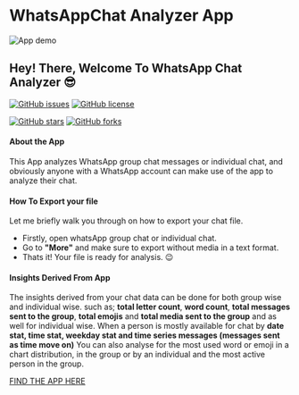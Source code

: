 # WhatsAppChat Analyzer App
![App demo](https://github.com/judeleonard/WhatsapChat-Analyzer-App/blob/master/Demo/ezgif.com-video-to-gif.gif)
## Hey! There, Welcome To WhatsApp Chat Analyzer :sunglasses:
[![GitHub issues](https://img.shields.io/github/issues/judeleonard/WhatsapChat-Analyzer-App)](https://github.com/judeleonard/WhatsapChat-Analyzer-App/issues)
[![GitHub license](https://img.shields.io/github/license/judeleonard/WhatsapChat-Analyzer-App)](https://github.com/judeleonard/WhatsapChat-Analyzer-App/blob/master/LICENSE)

[![GitHub stars](https://img.shields.io/github/stars/judeleonard/WhatsapChat-Analyzer-App)](https://github.com/judeleonard/WhatsapChat-Analyzer-App/stargazers)
[![GitHub forks](https://img.shields.io/github/forks/judeleonard/WhatsapChat-Analyzer-App)](https://github.com/judeleonard/WhatsapChat-Analyzer-App/network)

#### About the App
This App analyzes WhatsApp group chat messages or individual chat, and obviously anyone with a WhatsApp account
can make use of the app to analyze their chat.
#### How To Export your file
Let me briefly walk you through on how to export your chat file. 
- Firstly, open whatsApp group chat or individual chat. 
- Go to __"More"__ and make sure to export without media in a text format. 
- Thats it! Your file is ready for analysis. :wink:
#### Insights Derived From App
The insights derived from your chat data can be done for both group wise and individual wise. such as; __total letter count__, __word count__, 
__total messages sent to the group__, __total emojis__ and __total media sent to the group__ and as well for individual wise.
When a person is mostly available for chat by __date stat, time stat, weekday stat and time series messages (messages sent as time move on)__
You can also analyse for the most used word or emoji in a chart distribution, in the group or by an individual and the most active person in the group.

[FIND THE APP HERE](https://chat-analyzer.herokuapp.com/)
